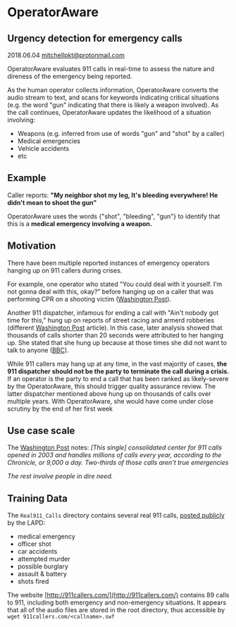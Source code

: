 # OperatorAware
## Urgency detection for emergency calls
2018.06.04
mitchellpkt@protonmail.com

OperatorAware evaluates 911 calls in real-time to assess the nature and direness of the emergency being reported.

As the human operator collects information, OperatorAware converts the audio stream to text, and scans for keywords indicating critical situations (e.g. the word "gun" indicating that there is likely a weapon involved). As the call continues, OperatorAware updates the likelihood of a situation involving:
-  Weapons (e.g. inferred from use of words "gun" and "shot" by a caller)
-  Medical emergencies 
-  Vehicle accidents
-  etc

## Example
Caller reports: **"My neighbor shot my leg, It's bleeding everywhere! He didn't mean to shoot the gun"** 

OperatorAware uses the words {"shot", "bleeding", "gun"} to identify that this is a **medical emergency involving a weapon.**

## Motivation
There have been multiple reported instances of emergency operators hanging up on 911 callers during crises. 

For example, one operator who stated "You could deal with it yourself. I’m not gonna deal with this, okay?” before hanging up on a caller that was performing CPR on a shooting victim ([Washington Post](https://www.washingtonpost.com/news/post-nation/wp/2015/07/29/deal-with-it-yourself-911-dispatcher-tells-panicked-caller-with-dying-friend/?utm_term=.eea24de1e5f3)). 

Another 911 dispatcher, infamous for ending a call with "Ain't nobody got time for this," hung up on reports of street racing and armerd robberies (different [Washington Post](https://www.washingtonpost.com/news/post-nation/wp/2018/04/19/911-dispatcher-jailed-houston-woman-hung-up-on-thousands-of-callers/?noredirect=on&utm_term=.b4bb2b6e8f37) article). In this case, later analysis showed that thousands of calls shorter than 20 seconds were attributed to her hanging up. She stated that she hung up because at those times she did not want to talk to anyone ([BBC](http://www.bbc.com/news/world-us-canada-43822504)).

While 911 callers may hang up at any time, in the vast majority of cases, **the 911 dispatcher should not be the party to terminate the call during a crisis.** If an operator is the party to end a call that has been ranked as likely-severe by the OperatorAware, this should trigger quality assurance review. The latter dispatcher mentioned above hung up on thousands of calls over multiple years. With OperatorAware, she would have come under close scrutiny by the end of her first week

## Use case scale
The [Washington Post](https://www.washingtonpost.com/news/post-nation/wp/2018/04/19/911-dispatcher-jailed-houston-woman-hung-up-on-thousands-of-callers/?noredirect=on&utm_term=.d2fbe079869a) notes: *[This single] consolidated center for 911 calls opened in 2003 and handles millions of calls every year, according to the Chronicle, or 9,000 a day. Two-thirds of those calls aren’t true emergencies*

*The rest involve people in dire need.*

## Training Data
The `Real911_Calls` directory contains several real 911 calls, [posted publicly](http://www.lapdonline.org/communications_division/content_basic_view/27361) by the LAPD:

-  medical emergency  
-  officer shot         
-  car accidents
-  attempted murder   
-  possible burglary
-  assault & battery
-  shots fired

The website [http://911callers.com/](http://911callers.com/) contains 89 calls to 911, including both emergency and non-emergency situations. It appears that all of the audio files are stored in the root directory, thus accessible by `wget 911callers.com/<callname>.swf`


